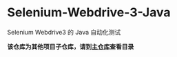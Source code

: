 # Selenium-Webdrive-3-Java
Selenium Webdrive3 的 Java 自动化测试 


**该仓库为其他项目子仓库，请到[主仓库](https://github.com/xujiangchen/Test-Notes)查看目录**
